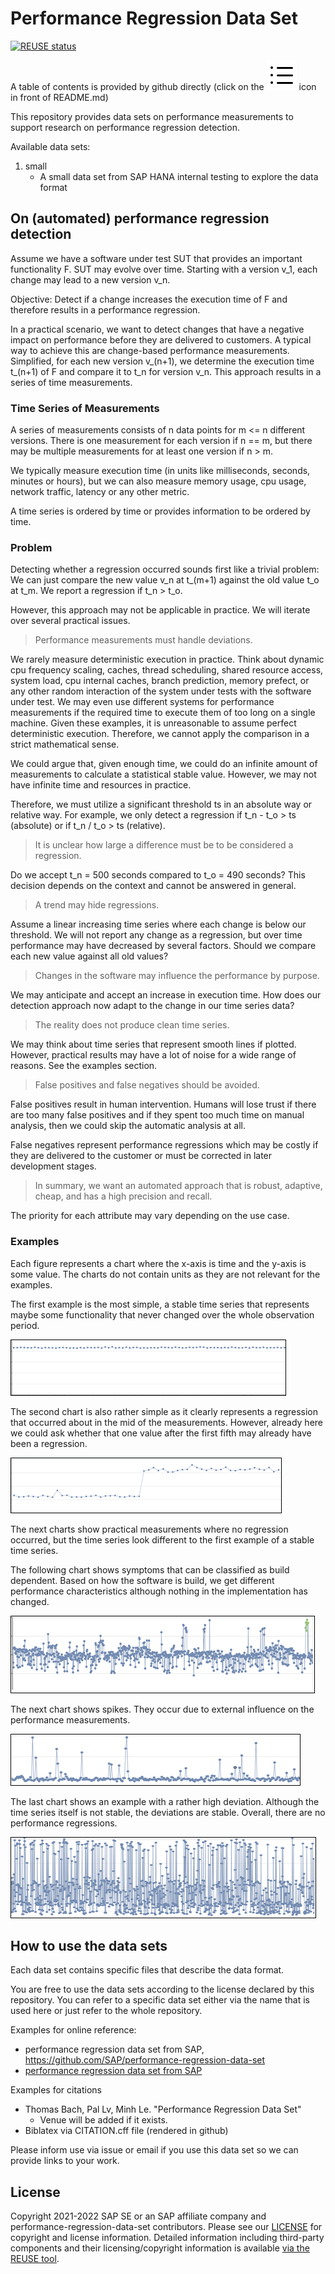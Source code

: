 # Performance Regression Data Set

[![REUSE status](https://api.reuse.software/badge/github.com/SAP/performance-regression-data-set)](https://api.reuse.software/info/github.com/SAP/performance-regression-data-set)

A table of contents is provided by github directly (click on the
![list](https://raw.githubusercontent.com/primer/octicons/6933ac32f87a2cb5efda4fb74b39d1e6199134ce/icons/list-unordered-24.svg)
icon in front of README.md)

This repository provides data sets on performance measurements to support
research on performance regression detection.

Available data sets:

1) small
    - A small data set from SAP HANA internal testing to explore the data format


## On (automated) performance regression detection

Assume we have a software under test SUT that provides an important
functionality F. SUT may evolve over time. Starting with a version v_1, each
change may lead to a new version v_n.

Objective: Detect if a change increases the execution time of F and therefore
results in a performance regression.

In a practical scenario, we want to detect changes that have a negative impact
on performance before they are delivered to customers. A typical way to achieve
this are change-based performance measurements. Simplified, for each new version
v_(n+1), we determine the execution time t_(n+1) of F and compare it to t_n for
version v_n. This approach results in a series of time measurements.

### Time Series of Measurements

A series of measurements consists of n data points for m <= n different
versions. There is one measurement for each version if n == m, but there may be
multiple measurements for at least one version if n > m.

We typically measure execution time (in units like milliseconds, seconds, minutes
or hours), but we can also measure memory usage, cpu usage, network traffic,
latency or any other metric.

A time series is ordered by time or provides information to be ordered by time.

### Problem

Detecting whether a regression occurred sounds first like a trivial problem: We
can just compare the new value v_n at t_(m+1) against the old value t_o at t_m.
We report a regression if t_n > t_o.

However, this approach may not be applicable in practice. We will iterate over
several practical issues.

> Performance measurements must handle deviations.

We rarely measure deterministic execution in practice. Think about dynamic cpu
frequency scaling, caches, thread scheduling, shared resource access, system
load, cpu internal caches, branch prediction, memory prefect, or any other
random interaction of the system under tests with the software under test. We
may even use different systems for performance measurements if the required time
to execute them of too long on a single machine.
Given these examples, it is unreasonable to assume perfect deterministic
execution. Therefore, we cannot apply the comparison in a strict mathematical
sense.

We could argue that, given enough time, we could do an infinite amount of
measurements to calculate a statistical stable value. However, we may not have
infinite time and resources in practice.

Therefore, we must utilize a significant threshold ts in an absolute way or
relative way. For example, we only detect a regression if t_n - t_o > ts
(absolute) or if t_n / t_o > ts (relative).

> It is unclear how large a difference must be to be considered a regression.

Do we accept t_n = 500 seconds compared to t_o = 490 seconds? This decision
depends on the context and cannot be answered in general.

> A trend may hide regressions.

Assume a linear increasing time series where each change is below our threshold.
We will not report any change as a regression, but over time performance may
have decreased by several factors. Should we compare each new value against all
old values?

> Changes in the software may influence the performance by purpose.

We may anticipate and accept an increase in execution time. How does our
detection approach now adapt to the change in our time series data?

> The reality does not produce clean time series.

We may think about time series that represent smooth lines if plotted. However,
practical results may have a lot of noise for a wide range of reasons. See the
examples section.

> False positives and false negatives should be avoided.

False positives result in human intervention. Humans will lose trust if there
are too many false positives and if they spent too much time on manual analysis,
then we could skip the automatic analysis at all.

False negatives represent performance regressions which may be costly if they
are delivered to the customer or must be corrected in later development stages.

> In summary, we want an automated approach that is robust, adaptive, cheap, and
> has a high precision and recall.

The priority for each attribute may vary depending on the use case.

### Examples

Each figure represents a chart where the x-axis is time and the y-axis is some
value. The charts do not contain units as they are not relevant for the
examples.

The first example is the most simple, a stable time series that represents maybe
some functionality that never changed over the whole observation period.

![example_example_stable](pics/examples/classification/example_stable.png
"Stable performance measurements")

The second chart is also rather simple as it clearly represents a regression
that occurred about in the mid of the measurements. However, already here we
could ask whether that one value after the first fifth may already have been a
regression.

![example_regression](pics/examples/classification/example_regression.png
"A regression")

The next charts show practical measurements where no regression occurred, but
the time series look different to the first example of a stable time series.

The following chart shows symptoms that can be classified as build dependent.
Based on how the software is build, we get different performance characteristics
although nothing in the implementation has changed.

![example_build-dependent](pics/examples/classification/example_build-dependent.png
"Build dependent performance measurements")

The next chart shows spikes. They occur due to external influence on the
performance measurements.

![example_spikes](pics/examples/classification/example_spikes.png
"Spikes that are not regressions")

The last chart shows an example with a rather high deviation. Although the time
series itself is not stable, the deviations are stable. Overall, there are no
performance regressions.

![example_high_deviation](pics/examples/classification/example_high_deviation.png
"Large deviations")

## How to use the data sets

Each data set contains specific files that describe the data format.

You are free to use the data sets according to the license declared by this
repository. You can refer to a specific data set either via the name that is
used here or just refer to the whole repository.

Examples for online reference:

- performance regression data set from SAP,
  https://github.com/SAP/performance-regression-data-set
- [performance regression data set from SAP](https://github.com/SAP/performance-regression-data-set)

Examples for citations

- Thomas Bach, Pal Lv, Minh Le. "Performance Regression Data Set"
  - Venue will be added if it exists.
- Biblatex via CITATION.cff file (rendered in github)

Please inform use via issue or email if you use this data set so we can provide
links to your work.

## License
Copyright 2021-2022 SAP SE or an SAP affiliate company and performance-regression-data-set contributors. Please see our [LICENSE](LICENSE) for copyright and license information. Detailed information including third-party components and their licensing/copyright information is available [via the REUSE tool](https://api.reuse.software/info/github.com/SAP/performance-regression-data-set).

